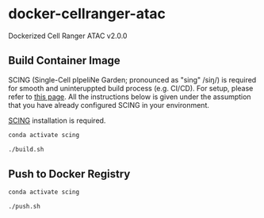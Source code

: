 # docker-cellranger-atac

Dockerized Cell Ranger ATAC v2.0.0

## Build Container Image

SCING (Single-Cell pIpeliNe Garden; pronounced as "sing" /siŋ/) is required for smooth and uninteruppted build process (e.g. CI/CD). For setup, please refer to [this page](https://github.com/hisplan/scing). All the instructions below is given under the assumption that you have already configured SCING in your environment.

[SCING](https://github.com/hisplan/scing) installation is required.

```bash
conda activate scing

./build.sh
```

## Push to Docker Registry

```bash
conda activate scing

./push.sh
```
